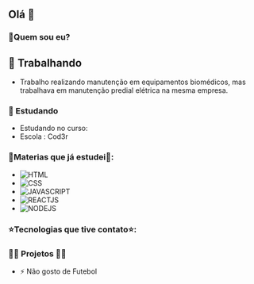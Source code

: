 ## Olá 👋

### 🤔Quem sou eu?

## 🔭 Trabalhando
- Trabalho realizando manutenção em equipamentos biomédicos,
  mas trabalhava em manutenção predial elétrica na mesma empresa.

### 🌱 Estudando
- Estudando no curso:
- Escola : Cod3r

### 🌟Materias que já estudei🌟:
  -  ![HTML](https://img.shields.io/badge/HTML5-E34F26?style=for-the-badge&logo=html5&logoColor=white)
  -  ![CSS](https://img.shields.io/badge/CSS3-1572B6?style=for-the-badge&logo=css3&logoColor=white)
  -  ![JAVASCRIPT](https://img.shields.io/badge/JavaScript-323330?style=for-the-badge&logo=javascript&logoColor=F7DF1E)
  -  ![REACTJS](https://img.shields.io/badge/React-20232A?style=for-the-badge&logo=react&logoColor=61DAFB)
  -  ![NODEJS](https://img.shields.io/badge/Node%20js-339933?style=for-the-badge&logo=nodedotjs&logoColor=white)

### ⭐Tecnologias que tive contato⭐:

 
### 👷‍♂️ Projetos 👷‍♂️
  
- ⚡ Não gosto de Futebol



